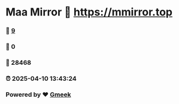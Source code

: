 # Maa Mirror :link: https://mmirror.top 
### :page_facing_up: [9](https://mmirror.top/tag.html) 
### :speech_balloon: 0 
### :hibiscus: 28468 
### :alarm_clock: 2025-04-10 13:43:24 
### Powered by :heart: [Gmeek](https://github.com/Meekdai/Gmeek)

